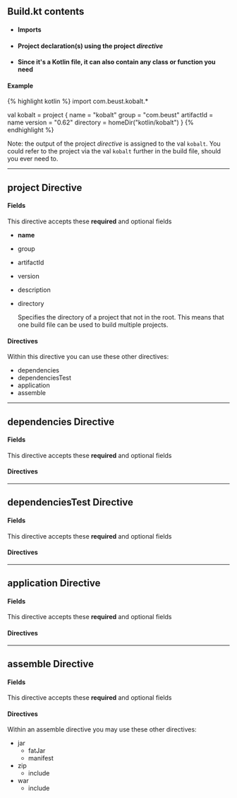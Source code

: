 ## Build.kt contents

* #### Imports
* #### Project declaration(s) using the project <i>directive</i>
* #### Since it's a Kotlin file, it can also contain any class or function you need


#### Example

{% highlight kotlin %}
import com.beust.kobalt.*

val kobalt = project {
    name = "kobalt"
    group = "com.beust"
    artifactId = name
    version = "0.62"
    directory = homeDir("kotlin/kobalt")
}
{% endhighlight %}

Note: the output of the project <i>directive</i> is assigned to the val <code>kobalt</code>.  You could refer to the project via the val <code>kobalt</code> further in the build file, should you ever need to.

-----

## project Directive

#### Fields

This directive accepts these **required** and optional fields

- **name**
- group
- artifactId
- version
- description
- directory
  
  Specifies the directory of a project that not in the root.  This means that one build file can be used to build multiple projects.

#### Directives

Within this directive you can use these other directives:

- dependencies
- dependenciesTest
- application
- assemble

-----

## dependencies Directive

#### Fields

This directive accepts these **required** and optional fields

#### Directives


-----

## dependenciesTest Directive

#### Fields

This directive accepts these **required** and optional fields

#### Directives


-----

## application Directive

#### Fields

This directive accepts these **required** and optional fields

#### Directives


-----

## assemble Directive

#### Fields

This directive accepts these **required** and optional fields

#### Directives

Within an assemble directive you may use these other directives:

- jar
  - fatJar
  - manifest
- zip
  - include
- war
  - include
